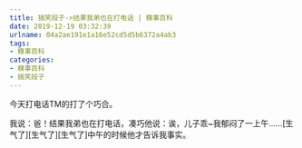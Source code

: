 ```yaml
---
title: 搞笑段子->结果我弟也在打电话 | 糗事百科
date: 2019-12-19 03:32:39
urlname: 04a2ae191e1a16e52cd5d5b6372a4ab3
tags: 
- 糗事百科
categories:
- 糗事百科
- 搞笑段子
---
```

今天打电话TM的打了个巧合。

我说：爸！结果我弟也在打电话，凑巧他说：诶，儿子乖~我郁闷了一上午......[生气了][生气了][生气了]中午的时候他才告诉我事实。


